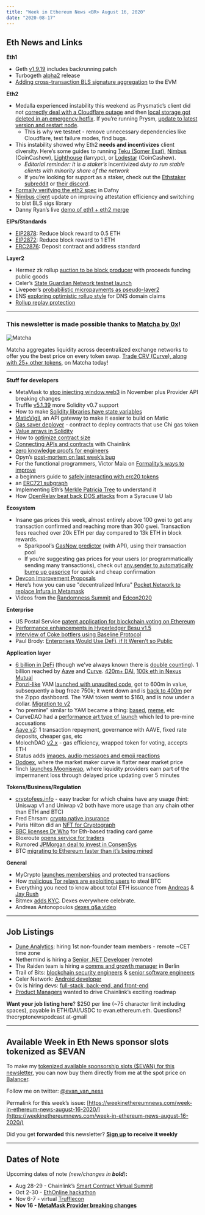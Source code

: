 ```yaml
---
title: "Week in Ethereum News <BR> August 16, 2020"
date: "2020-08-17"
---
```


## **Eth News and Links**

**Eth1**

- Geth [v1.9.19](https://github.com/ethereum/go-ethereum/releases/tag/v1.9.19) includes backrunning patch
- Turbogeth [alpha2](https://github.com/ledgerwatch/turbo-geth/releases/tag/v2020.08.02-alpha) release
- [Adding cross-transaction BLS signature aggregation](https://ethresear.ch/t/adding-cross-transaction-bls-signature-aggregation-to-ethereum/7844) to the EVM

**Eth2**

- Medalla experienced instability this weekend as Prysmatic’s client did not [correctly deal with a Cloudflare outage](https://docs.google.com/document/d/11RmitNRui10LcLCyoXY6B1INCZZKq30gEU6BEg3EWfk/edit#heading=h.d5qpimbr9o7y) and then [local storage got deleted in an emergency hotfix](https://twitter.com/terencechain/status/1294637848029585409). If you’re running Prysm, [update to latest version and restart node](https://github.com/prysmaticlabs/prysm/releases/tag/v1.0.0-alpha.22).
    - This is why we testnet - remove unnecessary dependencies like Cloudflare, test failure modes, find bugs.
- This instability showed why Eth2 **needs and incentivizes** client diversity. Here’s some guides to running [Teku (Somer Esat)](https://medium.com/@SomerEsat/guide-to-staking-on-ethereum-2-0-ubuntu-medalla-teku-170e2c52bd23), [Nimbus](https://www.coincashew.com/coins/overview-eth/guide-how-to-stake-on-eth2-with-nimbus) (CoinCashew), [Lighthouse](https://gist.github.com/Larrypcdotcom/fcd4e79c2cf02ce37ec6ed9797beca2c) (larrypc), or [Lodestar](https://www.coincashew.com/coins/overview-eth/guide-how-to-stake-on-eth2-with-lodestar) (CoinCashew).
    - _Editorial reminder: it is a staker’s_ incentivized _duty to run stable clients with minority share of the network_
    - If you’re looking for support as a staker, check out the [Ethstaker subreddit](https://www.reddit.com/r/ethstaker/) or [their discord](https://discord.com/invite/6fJw9qG).
- [Formally verifying the eth2 spec](https://consensys.net/blog/blockchain-development/formally-verifying-the-ethereum-2-0-phase-0-specifications/) in Dafny
- [Nimbus client](https://our.status.im/medalla-update/) update on improving attestation efficiency and switching to blst BLS sigs library
- Danny Ryan’s live [demo of eth1 + eth2 merge](https://youtube.com/watch?v=6iW1MeT-Cug%E2%80%A6)

**EIPs/Standards**

- [EIP2878](https://github.com/ethereum/EIPs/pull/2878): Reduce block reward to 0.5 ETH
- [EIP2872](https://github.com/ethereum/EIPs/blob/5a883ed1d738b8153ac69dc57146492b2596d646/eip-halvening.md): Reduce block reward to 1 ETH
- [ERC2876](https://github.com/junderw/EIPs/blob/bd4195448e2e5067c48c320e8c4abd7c8c37835a/EIPS/eip-2876.md): Deposit contract and address standard

**Layer2**

- Hermez zk rollup [auction to be block producer](https://blog.hermez.io/proof-of-donation-keeping-hermez-permissionless-and-giving-back-to-the-community/) with proceeds funding public goods
- Celer’s [State Guardian Network testnet launch](https://blog.celer.network/2020/08/10/state-guardian-network-beta-testnet-launches/)
- Livepeer’s [probabilistic micropayments as pseudo-layer2](https://forum.livepeer.org/t/how-are-livepeers-probabilistic-micropayments-holding-up-with-these-ethereum-high-gas-prices/1127)
- ENS [exploring optimistic rollup style](https://discuss.ens.domains/t/improving-gas-efficiency-of-dns-domain-claims-with-optimistic-verification/189) for DNS domain claims
- [Rollup replay protection](https://ethresear.ch/t/zkrollup-optimistic-rollup-replay-protection/6999)

* * *

### **This newsletter is made possible thanks to [Matcha by 0x](https://matcha.xyz/)!**

![Matcha](https://weekinethereumnews.com/wp-content/uploads/2020/06/matcha-avatar.png)[](https://cdn.substack.com/image/fetch/c_limit,f_auto,q_auto:good,fl_progressive:steep/https%3A%2F%2Fbucketeer-e05bbc84-baa3-437e-9518-adb32be77984.s3.amazonaws.com%2Fpublic%2Fimages%2F6bf41fc7-b9e9-46df-9eaf-049d4c4ca96e_280x280.png)

Matcha aggregates liquidity across decentralized exchange networks to offer you the best price on every token swap. [Trade CRV (Curve), along with 25+ other tokens](https://matcha.xyz/), on Matcha today!

* * *

**Stuff for developers**

- MetaMask to [stop injecting window.web3](https://medium.com/metamask/breaking-changes-to-the-metamask-provider-its-happening-eebc91fff1a7) in November plus Provider API breaking changes
- Truffle [v5.1.39](https://github.com/trufflesuite/truffle/releases/tag/v5.1.39) more Solidity v0.7 support
- How to make [Solidity libraries have state variables](https://dev.to/mudgen/solidity-libraries-can-t-have-state-variables-oh-yes-they-can-3ke9)
- [MaticVigil](https://medium.com/blockvigil/maticvigil-scalable-blockchain-api-for-everyone-2bc09489e602), an API gateway to make it easier to build on Matic
- [Gas saver deployer](https://twitter.com/emilianobonassi/status/1292788283592912896) - contract to deploy contracts that use Chi gas token
- [Value arrays in Solidity](https://medium.com/coinmonks/value-arrays-in-solidity-32ca65135d5b?source=friends_link&sk=3c2aaf53c7f776cf7d636112d311a48d)
- How to [optimize contract size](https://medium.com/coinmonks/how-to-optimize-eth-smart-contract-size-part-1-a393f444a1df)
- [Connecting APIs and contracts](https://blog.chain.link/apis-smart-contracts-and-how-to-connect-them/) with Chainlink
- [zero knowledge proofs for engineers](https://blog.zkga.me/intro-to-zksnarks)
- Opyn’s [post-mortem on last week’s bug](https://medium.com/opyn/opyn-eth-put-exploit-post-mortem-1a009e3347a8)
- For the functional programmers, Victor Maia on [Formality’s ways to improve](https://medium.com/@maiavictor/thoughts-about-formality-69aa730df481)
- a beginners guide to [safely interacting with erc20 tokens](https://soliditydeveloper.com/safe-erc20)
- an [ERC721 subgraph](https://twitter.com/wighawag/status/1293254549092872197)
- Implementing Eth’s [Merkle Patricia Tree](https://medium.com/@chiqing/merkle-patricia-trie-explained-ae3ac6a7e123) to understand it
- How [OpenRelay beat back DOS attacks](https://blog.openrelay.xyz/dos/thursday) from a Syracuse U lab

**Ecosystem**

- Insane gas prices this week, almost entirely above 100 gwei to get any transaction confirmed and reaching more than 300 gwei. Transaction fees reached over 20k ETH per day compared to 13k ETH in block rewards.
    - Sparkpool’s [GasNow predictor](https://www.gasnow.org/) (with API), using their transaction pool
    - If you’re suggesting gas prices for your users (or programmatically sending many transactions), check out [any.sender to automatically bump up gasprice](https://medium.com/anydot/how-well-does-any-sender-cope-during-events-like-yam-wednesday-ef4d30ed279e) for quick and cheap confirmation
- [Devcon Improvement Proposals](https://blog.ethereum.org/2020/08/14/announcing-devcon-improvement-proposals/)
- Here’s how you can use "decentralized Infura" [Pocket Network to replace Infura in Metamask](https://medium.com/pocket-network/making-metamask-highly-redundant-by-relaying-through-pockets-decentralized-ethereum-api-e556002043ad)
- Videos from the [Randomness Summit](https://www.youtube.com/watch?v=661hUozi9oo) and [Edcon2020](https://www.youtube.com/playlist?list=PL6-IF807eaBEqcWtWkNs0tPNbARehnk_8)

**Enterprise**

- US Postal Service [patent application for blockchain voting on Ethereum](https://pdfaiw.uspto.gov/.aiw?docid=20200258338&PageNum=34&IDKey=7A4F4EA40D1F&HomeUrl=http://appft.uspto.gov/netacgi/nph-Parser?Sect1=PTO1%2526Sect2=HITOFF%2526d=PG01%2526p=1%2526u=/netahtml/PTO/srchnum.html%2526r=1%2526f=G%2526l=50%2526s1=20200258338.PGNR.%2526OS=%2526RS=)
- [Performance enhancements in Hyperledger Besu v1.5](https://www.hyperledger.org/blog/2020/08/06/hyperledger-besu-1-5-performance-enhancements)
- [Interview of Coke bottlers using Baseline Protocol](https://youtu.be/7nQl3Nqr1JI?t=496)
- Paul Brody: [Enterprises Would Use DeFi, if It Weren’t so Public](https://www.coindesk.com/brody-defi)

**Application layer**

- [6 billion in DeFi](https://twitter.com/tayvano_/status/1295020525949878272) (though we’ve always known there is [double counting](https://twitter.com/damirbandalo/status/1295089928901140481)). 1 billion reached by [Aave](https://twitter.com/StaniKulechov/status/1294309152999845888) and [Curve](https://www.theblockcrypto.com/linked/75014/curve-becomes-third-defi-protocol-to-hit-1-billion-in-total-value-locked). [420m+ DAI](https://daistats.com/), [100k eth in Nexus Mutual](https://twitter.com/richardchen39/status/1294320288444948481)
- [Ponzi-like](https://blog.rotki.com/2020/08/13/sustainable-defi/) YAM [launched with unaudited code](https://medium.com/@yamfinance/yam-finance-d0ad577250c7), got to 600m in value, subsequently a bug froze 750k; it went down and is [back to 400m](https://yam.zippo.io/) per the Zippo dashboard. The YAM token went to $160, and is now under a dollar. [Migration to v2](https://medium.com/@yamfinance/yam-migration-faq-57c705688fe6)
- “no premine” similar to YAM became a thing: [based](https://www.coindesk.com/defi-degens-gaming-ethereum-money-legos), [meme](https://decrypt.co/38887/an-anti-meme-coin-joke-just-led-to-a-1-2-million-meme-coin), etc
- CurveDAO had a [performance art type of launch](https://twitter.com/CurveFinance/status/1294089573673455617) which led to pre-mine accusations
- [Aave v2](https://medium.com/aave/aave-v2-the-seamless-finance-d52075d97a70): 1 transaction repayment, governance with AAVE, fixed rate deposits, cheaper gas, etc
- MolochDAO [v2.x](https://medium.com/lexdaoism/introducing-moloch-dao-v2x-mystic-ethereum-contract-upgrades-c7984801d4db) - gas efficiency, wrapped token for voting, accepts ETH
- Status adds [images, audio messages and emoji reactions](https://our.status.im/v1-5-release-keycard-integration-and-notifications-for-android/)
- [Dodoex](https://medium.com/dodoex/dodo-a-revolution-in-on-chain-liquidity-7bc339b9d391), where the market maker curve is flatter near market price
- 1inch [launches Mooniswap](https://medium.com/@1inch.exchange/1inch-revolutionizes-automated-market-maker-amm-segment-with-mooniswap-e068c20d94c), where liquidity providers earn part of the impermanent loss through delayed price updating over 5 minutes

**Tokens/Business/Regulation**

- [cryptofees.info](https://cryptofees.info/) - easy tracker for which chains have any usage (hint: Uniswap v1 and Uniwap v2 both have more usage than any chain other than ETH and BTC)
- Fred Ehrsam: [crypto native insurance](https://www.fehrsam.xyz/blog/crypto-native-insurance-defi)
- Paris Hilton did an [NFT for Cryptograph](https://twitter.com/ParisHilton/status/1293751662536884224)
- [BBC licenses Dr Who](https://www.coindesk.com/doctor-who-to-enter-the-cryptoverse-as-bbc-plans-trading-card-game-on-ethereum-blockchain) for Eth-based trading card game
- Bloxroute [opens service for traders](https://medium.com/bloxroute/announcing-bloxroute-for-eth-defi-7db23e3db4c5)
- Rumored [JPMorgan deal to invest in ConsenSys](https://www.theblockcrypto.com/daily/74687/jpmorgan-consensys-investment-deal)
- BTC [migrating to Ethereum faster than it’s being mined](https://www.coindesk.com/wrapped-bitcoin-tokenized-faster-mined-defi)

**General**

- MyCrypto [launches memberships](https://medium.com/mycrypto/to-a-safer-more-sustainable-mycrypto-c3068bc75259) and protected transactions
- How [malicious Tor relays are exploiting users](https://medium.com/@nusenu/how-malicious-tor-relays-are-exploiting-users-in-2020-part-i-1097575c0cac) to steal BTC
- Everything you need to know about total ETH issuance from [Andreas](https://twitter.com/aantonop/status/1292877311570857990) & [Jay Rush](https://github.com/Great-Hill-Corporation/trueblocks-core/blob/develop/src/other/issuance/README.md)
- Bitmex [adds KYC](https://blog.bitmex.com/announcing-the-bitmex-user-verification-programme/). Dexes everywhere celebrate.
- Andreas Antonopoulos [dexes q&a video](https://www.youtube.com/watch?v=ugPa1r2OdIU)

* * *

## **Job Listings**

- [Dune Analytics](https://careers.duneanalytics.com/): hiring 1st non-founder team members - remote ~CET time zone
- Nethermind is hiring a [Senior .NET Developer](https://justjoin.it/offers/nethermind-senior-net-engineer) (remote)
- The Raiden team is hiring a [comms and growth manager](https://angel.co/company/brainbot-group/jobs/549199-communications-and-growth-manager) in Berlin
- Trail of Bits: [blockchain security engineers](https://jobs.lever.co/trailofbits/4f459855-3299-462f-9e73-299a840d5baf) & [senior software engineers](https://jobs.lever.co/trailofbits/4fec3724-6ecb-4517-a092-5f9c12a60fc6)
- Celer Network: [Android developer](https://www.celer.network/career.html)
- 0x is hiring devs: [full-stack, back-end, and front-end](https://0x.org/about/jobs)
- [Product Managers](https://careers.smartcontract.com/o/product-manager-chainlink-core) wanted to drive Chainlink’s exciting roadmap

**Want your job listing here**? $250 per line (~75 character limit including spaces), payable in ETH/DAI/USDC to evan.ethereum.eth. Questions? thecryptonewspodcast at-gmail

* * *

## **Available Week in Eth News sponsor slots tokenized as $EVAN**

To make my [tokenized available sponsorship slots ($EVAN) for this newsletter](https://www.evanvanness.com/post/625741875743227904/evan-is-live-on-balancer), you can now buy them directly from me at the spot price on [Balancer](https://balancer.exchange/#/swap/ether/0x89E3aC6Dd69C15e9223BE7649025d6F68Dab1d6a).

Follow me on twitter: [@evan\_van\_ness](https://twitter.com/evan_van_ness) 

Permalink for this week’s issue: [https://weekinethereumnews.com/week-in-ethereum-news-august-16-2020/](https://weekinethereumnews.com/week-in-ethereum-news-august-16-2020/)

Did you get **forwarded** this newsletter? **[Sign up](https://weekinethereum.substack.com/subscribe#about) to receive it weekly**

* * *

## **Dates of Note**

Upcoming dates of note _(_new/changes in **bold**_)_**:**

- Aug 28-29 - Chainlink’s [Smart Contract Virtual Summit](https://www.smartcontractsummit.io/)
- Oct 2-30 - [EthOnline hackathon](https://www.ethonline.org/)
- Nov 6-7 - virtual [Trufflecon](https://www.trufflesuite.com/trufflecon2020)
- **Nov 16 - [MetaMask Provider breaking changes](https://medium.com/metamask/breaking-changes-to-the-metamask-provider-its-happening-eebc91fff1a7)**
